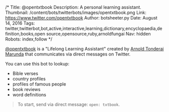 /*
Title: @opentxtbook
Description: A personal learning assistant.
Thumbnail: /content/bots/twitterbots/images/opentxtbook.png
Link: https://www.twitter.com/opentxtbook
Author: botsheeter.py
Date: August 14, 2016
Tags: twitter,twitterbot,bot,active,interactive,learning,dictionary,encyclopaedia,definition,books,open source,opensource,ruby,arnoldfungai
Nav: hidden
Robots: index,follow
*/

[@opentxtbook](https://www.twitter.com/opentxtbook) is a "Lifelong Learning Assistant" created by [Arnold Tonderai Marunda](https://twitter.com/arnoldfungai) that communicates via direct messages on Twitter.

You can use this bot to lookup:

- Bible verses
- country profiles
- profiles of famous people
- book reviews
- word definitions

> To start, send via direct message:  `open: txtbook`.
